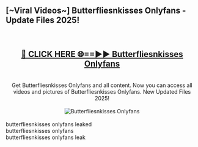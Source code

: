 <h2>[~Viral Videos~] Butterfliesnkisses Onlyfans - Update Files 2025!</h2>
<br>
<div align="center">
<h2><a href="https://betterlinks.top/A2PfLJ" rel="nofollow">🔴 CLICK HERE 🌐==►► Butterfliesnkisses Onlyfans</a></h2>
<br>
Get Butterfliesnkisses Onlyfans and all content. Now you can access all videos and pictures of Butterfliesnkisses Onlyfans. New Updated Files 2025!
<br>
<br>
<a href="https://betterlinks.top/A2PfLJ" rel="nofollow" data-target="animated-image.originalLink"><img src="https://i.ibb.co.com/WyWwxjT/player-gif2.gif" alt="Butterfliesnkisses Onlyfans" style="max-width: 100%; display: inline-block;" data-target="animated-image.originalImage"></a>
</div>
<br>
butterfliesnkisses onlyfans leaked<br>
butterfliesnkisses onlyfans<br>
butterfliesnkisses onlyfans leak